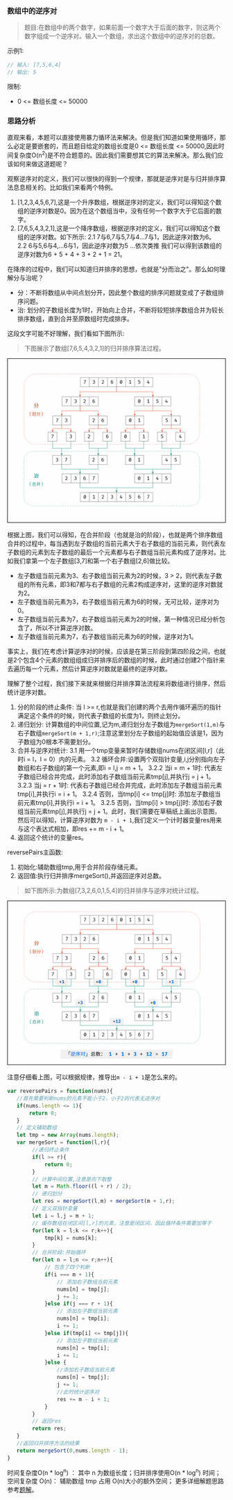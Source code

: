 ### 数组中的逆序对

> 题目:在数组中的两个数字，如果前面一个数字大于后面的数字，则这两个数字组成一个逆序对。输入一个数组，求出这个数组中的逆序对的总数。

示例1:

```js
// 输入: [7,5,6,4]
// 输出: 5
```

限制:

* 0 <= 数组长度 <= 50000

### 思路分析

直观来看，本题可以直接使用暴力循环法来解决。但是我们知道如果使用循环，那么必定是要嵌套的，而且题目给定的数组长度是0 <= 数组长度 <= 50000,因此时间复杂度O(n<sup>2</sup>)是不符合题意的。因此我们需要想其它的算法来解决。那么我们应该如何来做这道题呢？

观察逆序对的定义，我们可以很快的得到一个规律，那就是逆序对是与归并排序算法息息相关的。比如我们来看两个特例。

1. [1,2,3,4,5,6,7],这是一个升序数组，根据逆序对的定义，我们可以得知这个数组的逆序对数是0。因为在这个数组当中，没有任何一个数字大于它后面的数字。
2. [7,6,5,4,3,2,1],这是一个降序数组，根据逆序对的定义，我们可以得知这个数组的逆序对数。如下所示:
  2.1 7与6,7与5,7与4...7与1，因此逆序对数为6。
  2.2 6与5,6与4,...6与1，因此逆序对数为5
  ...依次类推
我们可以得到该数组的逆序对数为6 + 5 + 4 + 3 + 2 + 1 = 21。

在降序的过程中，我们可以知道归并排序的思想，也就是"分而治之"。那么如何理解分与治呢？

* 分：不断将数组从中间点划分开，因此整个数组的排序问题就变成了子数组排序问题。
* 治: 划分的子数组长度为1时，开始向上合并，不断将较短排序数组合并为较长排序数组，直到合并至原数组时完成排序。

这段文字可能不好理解，我们看如下图所示:

> 下图展示了数组[7,6,5,4,3,2,1]的归并排序算法过程。

![](../images/reversePairs-1.png)

根据上图，我们可以得知，在合并阶段（也就是治的阶段），也就是两个排序数组合并的过程中，每当遇到左子数组的当前元素大于右子数组的当前元素，则代表左子数组的元素到左子数组的最后一个元素都与右子数组当前元素构成了逆序对。比如我们拿第一个左子数组[3,7]和第一个右子数组[2,6]做比较。

* 左子数组当前元素为3、右子数组当前元素为2的时候，3 > 2，则代表左子数组的所有元素，即3和7都与右子数组的元素2构成逆序对，这里的逆序对数就为2。
* 左子数组当前元素为3，右子数组当前元素为6的时候，无可比较，逆序对为0。
* 左子数组当前元素为7，右子数组当前元素为2的时候，第一种情况已经分析包含了，所以不计算逆序对数。
* 左子数组当前元素为7，右子数组当前元素为6的时候，逆序对为1。

事实上，我们在考虑计算逆序对的时候，应该是在第三阶段到第四阶段之间，也就是2个包含4个元素的数组组成归并排序后的数组的时候，此时通过创建2个指针来去遍历每一个元素，然后计算逆序对数就是最终的逆序对数。

理解了整个过程，我们接下来就来根据归并排序算法流程来将数组进行排序，然后统计逆序对数。

1. 分的阶段的终止条件: 当 l >= r,也就是我们创建的两个去用作循环遍历的指针满足这个条件的时候，则代表子数组的长度为1，则终止划分。
2. 递归划分: 计算数组的中间位置,记为m,递归划分左子数组为`mergeSort(1,m)`与右子数组`mergeSort(m + 1,r)`;注意这里划分左子数组的起始值应该是1，因为子数组为0根本不需要划分。
3. 合并与逆序对统计:
   3.1 用一个tmp变量来暂时存储数组nums在闭区间[l,r]（此时i = l，l = 0）内的元素。
   3.2 循环合并:设置两个双指针变量,i,j分别指向左子数组和右子数组的第一个元素,即i = l,j = m + 1。
        3.2.2 当i = m + 1时: 代表左子数组已经合并完成，此时添加右子数组当前元素tmp[j],并执行j = j + 1。
        3.2.3 当j = r + 1时: 代表右子数组已经合并完成，此时添加左子数组当前元素tmp[i],并执行i = i + 1。
        3.2.4 否则，当tmp[i] <= tmp[j]时: 添加左子数组当前元素tmp[i],并执行i = i + 1。
        3.2.5 否则，当tmp[i] > tmp[j]时: 添加右子数组当前元素tmp[j],并执行j = j + 1。此时，我们需要在草稿纸上画出示意图，然后可以得知，计算逆序对数为
        `m - i + 1`,我们定义一个计时器变量res用来与这个表达式相加，即res += m - i + 1。
4. 返回这个统计的变量res。

reversePairs主函数:

1. 初始化:辅助数组tmp,用于合并阶段存储元素。
2. 返回值:执行归并排序mergeSort(),并返回逆序对总数。

> 如下图所示:为数组[7,3,2,6,0,1,5,4]的归并排序与逆序对统计过程。

![](../images/reversePairs-2.png)

注意仔细看上图，可以根据规律，推导出`m - i + 1`是怎么来的。

```js
var reversePairs = function(nums){
   //首先需要判断nums的元素不能小于2，小于2则代表无逆序对
   if(nums.length <= 1){
       return 0;
   }
   // 定义辅助数组
   let tmp = new Array(nums.length);
   var mergeSort = function(l,r){
        //递归终止条件
        if(l >= r){
            return 0;
        }
        // 计算中间位置,注意是向下取整
        let m = Math.floor((l + r) / 2);
        // 递归划分
        let res = mergeSort(l,m) + mergeSort(m + 1,r);
        // 定义双指针变量
        let i = l,j = m + 1;
        // 缓存数组在闭区间[l,r]的元素，注意是闭区间，因此循环条件需要加等于
        for(let k = l;k <= r;k++){
            tmp[k] = nums[k];
        }
        // 合并阶段:开始循环
        for(let n = l;n <= r;n++){
            // 包含了四个判断
            if(i === m + 1){
                // 添加右子数组当前元素
                nums[n] = tmp[j];
                j += 1;
            }else if(j === r + 1){
                // 添加左子数组当前元素
                nums[n] = tmp[i];
                i += 1;
            }else if(tmp[i] <= tmp[j]){
                // 添加左子数组当前元素
                nums[n] = tmp[i];
                i += 1;
            }else {
                //添加右子数组当前元素
                nums[n] = tmp[j];
                j += 1;
                //此时统计逆序对
                res += m - i + 1;
            }
        }
        // 返回res
        return res;
   }
   //返回归并排序方法的结果
   return mergeSort(0,nums.length - 1);
}

```

时间复杂度O(n * log<sup>n</sup>) ： 其中 n 为数组长度；归并排序使用O(n * log<sup>n</sup>) 时间；
空间复杂度 O(n)： 辅助数组 tmp 占用 O(n)大小的额外空间；
更多详细解题思路参考[题解](https://leetcode-cn.com/problems/shu-zu-zhong-de-ni-xu-dui-lcof/solution/jian-zhi-offer-51-shu-zu-zhong-de-ni-xu-pvn2h/)。

